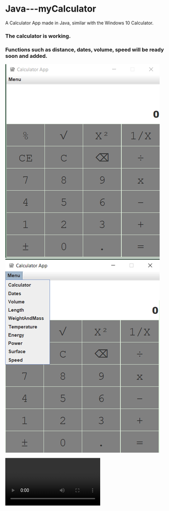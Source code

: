 # Java---myCalculator
A Calculator App made in Java, similar with the Windows 10 Calculator.

### The calculator is working.
### Functions such as distance, dates, volume, speed will be ready soon and added.

<img src="Img\Calc.png">   
<img src="Img\Menu.png">

<video src="Img\CalculatorVid.mp4"></video>
